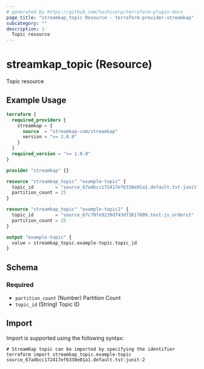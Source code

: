 ```yaml
---
# generated by https://github.com/hashicorp/terraform-plugin-docs
page_title: "streamkap_topic Resource - terraform-provider-streamkap"
subcategory: ""
description: |-
  Topic resource
---
```


# streamkap_topic (Resource)

Topic resource

## Example Usage

```terraform
terraform {
  required_providers {
    streamkap = {
      source  = "streamkap-com/streamkap"
      version = ">= 2.0.0"
    }
  }
  required_version = ">= 1.0.0"
}

provider "streamkap" {}

resource "streamkap_topic" "example-topic" {
  topic_id        = "source_67adbcc172417ef6338e01a1.default.tst-junit-2"
  partition_count = 25
}

resource "streamkap_topic" "example-topic2" {
  topic_id        = "source_67c70fe9239df43df3617809.test.js_orders1"
  partition_count = 25
}

output "example-topic" {
  value = streamkap_topic.example-topic.topic_id
}
```

<!-- schema generated by tfplugindocs -->
## Schema

### Required

- `partition_count` (Number) Partition Count
- `topic_id` (String) Topic ID

## Import

Import is supported using the following syntax:

```shell
# StreamKap topic can be imported by specifying the identifier
terraform import streamkap_topic.example-topic source_67adbcc172417ef6338e01a1.default.tst-junit-2
```
